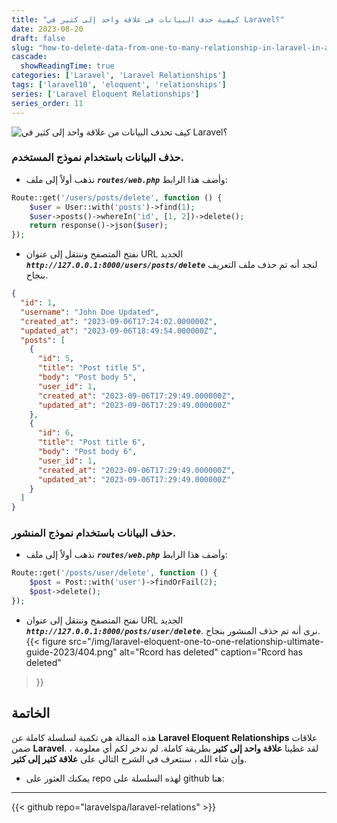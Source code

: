 ```yaml
---
title: "كيفية حذف البيانات فى علاقة واحد إلى كثير في Laravel؟"
date: 2023-08-20
draft: false
slug: "how-to-delete-data-from-one-to-many-relationship-in-laravel-in-arabic"
cascade:
  showReadingTime: true
categories: ['Laravel', 'Laravel Relationships']
tags: ['laravel10', 'eloquent', 'relationships']
series: ['Laravel Eloquent Relationships']
series_order: 11
---
```

![كيف تحذف البيانات من علاقة واحد إلى كثير في Laravel؟](/img/laravel-eloquent-one-to-many-relationship-ultimate-guide-2023/ar/how-to-delete-data-from-one-to-many-relationship-in-laravel.png "كيف تحذف البيانات من علاقة واحد إلى كثير في Laravel؟")
### حذف البيانات باستخدام نموذج المستخدم.
* نذهب أولاً إلى ملف ***`routes/web.php`*** وأضف هذا الرابط:
```PHP
Route::get('/users/posts/delete', function () {
    $user = User::with('posts')->find(1);
    $user->posts()->whereIn('id', [1, 2])->delete();
    return response()->json($user);
});
```

* نفتح المتصفح وننتقل إلى عنوان URL الجديد ***`http://127.0.0.1:8000/users/posts/delete`*** لنجد أنه تم حذف ملف التعريف بنجاح.
```json
{
  "id": 1,
  "username": "John Doe Updated",
  "created_at": "2023-09-06T17:24:02.000000Z",
  "updated_at": "2023-09-06T18:49:54.000000Z",
  "posts": [
    {
      "id": 5,
      "title": "Post title 5",
      "body": "Post body 5",
      "user_id": 1,
      "created_at": "2023-09-06T17:29:49.000000Z",
      "updated_at": "2023-09-06T17:29:49.000000Z"
    },
    {
      "id": 6,
      "title": "Post title 6",
      "body": "Post body 6",
      "user_id": 1,
      "created_at": "2023-09-06T17:29:49.000000Z",
      "updated_at": "2023-09-06T17:29:49.000000Z"
    }
  ]
}
```

### حذف البيانات باستخدام نموذج المنشور.
* نذهب أولاً إلى ملف ***`routes/web.php`*** وأضف هذا الرابط:
```PHP
Route::get('/posts/user/delete', function () {
    $post = Post::with('user')->findOrFail(2);
    $post->delete();
});
```
* نفتح المتصفح وننتقل إلى عنوان URL الجديد ***`http://127.0.0.1:8000/posts/user/delete`***. نرى أنه تم حذف المنشور بنجاح.
{{< figure
src="/img/laravel-eloquent-one-to-one-relationship-ultimate-guide-2023/404.png"
alt="Rcord has deleted"
caption="Rcord has deleted"
>}}

## الخاتمة
هذه المقالة هي تكمبة لسلسلة كاملة عن __Laravel Eloquent Relationships__ علاقات ضمن __Laravel__. لقد غطينا __علاقة واحد إلى كثير__ بطريقة كاملة. لم ندخر لكم أي معلومة ، وإن شاء الله ، سنتعرف في الشرح التالي على __علاقة كثير إلى كثير__.

- يمكنك العثور على repo لهذه السلسلة على github هنا:
---
{{< github repo="laravelspa/laravel-relations" >}}
